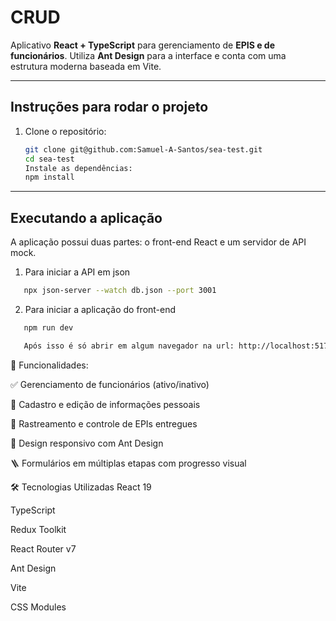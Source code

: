 # CRUD


Aplicativo **React + TypeScript** para gerenciamento de **EPIS e de funcionários**. Utiliza **Ant Design** para a interface e conta com uma estrutura moderna baseada em Vite.

---

## Instruções para rodar o projeto

1. Clone o repositório:

   ```bash
   git clone git@github.com:Samuel-A-Santos/sea-test.git
   cd sea-test
   Instale as dependências:
   npm install 
   ```

---

## Executando a aplicação

A aplicação possui duas partes: o front-end React e um servidor de API mock.

   1. Para iniciar a API em json

   ```bash
      npx json-server --watch db.json --port 3001
   ```

   2. Para iniciar a aplicação do front-end

   ```bash
      npm run dev

      Após isso é só abrir em algum navegador na url: http://localhost:5173/
   ```

🧩 Funcionalidades:

✅ Gerenciamento de funcionários (ativo/inativo)

👤 Cadastro e edição de informações pessoais

🧾 Rastreamento e controle de EPIs entregues

📱 Design responsivo com Ant Design

🪜 Formulários em múltiplas etapas com progresso visual

🛠️ Tecnologias Utilizadas
React 19

TypeScript

Redux Toolkit

React Router v7

Ant Design

Vite

CSS Modules
